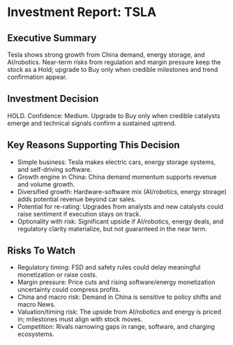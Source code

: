 # Investment Report: TSLA
## Executive Summary
Tesla shows strong growth from China demand, energy storage, and AI/robotics. Near-term risks from regulation and margin pressure keep the stock as a Hold; upgrade to Buy only when credible milestones and trend confirmation appear.

## Investment Decision
HOLD. Confidence: Medium. Upgrade to Buy only when credible catalysts emerge and technical signals confirm a sustained uptrend.

## Key Reasons Supporting This Decision
- Simple business: Tesla makes electric cars, energy storage systems, and self-driving software.
- Growth engine in China: China demand momentum supports revenue and volume growth.
- Diversified growth: Hardware-software mix (AI/robotics, energy storage) adds potential revenue beyond car sales.
- Potential for re-rating: Upgrades from analysts and new catalysts could raise sentiment if execution stays on track.
- Optionality with risk: Significant upside if AI/robotics, energy deals, and regulatory clarity materialize, but not guaranteed in the near term.

## Risks To Watch
- Regulatory timing: FSD and safety rules could delay meaningful monetization or raise costs.
- Margin pressure: Price cuts and rising software/energy monetization uncertainty could compress profits.
- China and macro risk: Demand in China is sensitive to policy shifts and macro News.
- Valuation/timing risk: The upside from AI/robotics and energy is priced in; milestones must align with stock moves.
- Competition: Rivals narrowing gaps in range, software, and charging ecosystems.